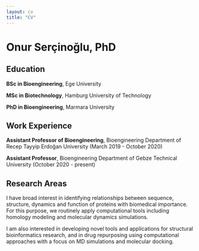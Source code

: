 ```yaml
---
layout: cv
title: "CV"
---
```

# Onur Serçinoğlu, PhD

## Education

**BSc in Bioengineering**, Ege University

**MSc in Biotechnology**, Hamburg University of Technology 

**PhD in Bioengineering**, Marmara University

## Work Experience

**Assistant Professor of Bioengineering**, Bioengineering Department of Recep Tayyip Erdoğan University (March 2019 - October 2020)

**Assistant Professor**, Bioengineering Department of Gebze Technical University (October 2020 - present)

## Research Areas

I have broad interest in identifying relationships between sequence, structure, dynamics and function of proteins with biomedical importance. For this purpose, we routinely apply computational tools including homology modeling and molecular dynamics simulations.

I am also interested in developing novel tools and applications for structural bioinformatics research, and in drug repurposing using computational approaches with a focus on MD simulations and molecular docking.